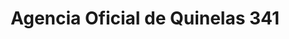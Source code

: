---
title: "Agencia Oficial de Quinelas 341"
url: /puerto-piray/agencia-oficial-de-quinelas-341/
shop: Lotterie
---